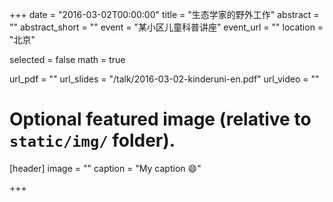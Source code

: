 ﻿+++
date = "2016-03-02T00:00:00"
title = "生态学家的野外工作"
abstract = ""
abstract_short = ""
event = "某小区儿童科普讲座"
event_url = ""
location = "北京"

selected = false
math = true

url_pdf = ""
url_slides = "/talk/2016-03-02-kinderuni-en.pdf"
url_video = ""

# Optional featured image (relative to `static/img/` folder).
[header]
image = ""
caption = "My caption :smile:"

+++
